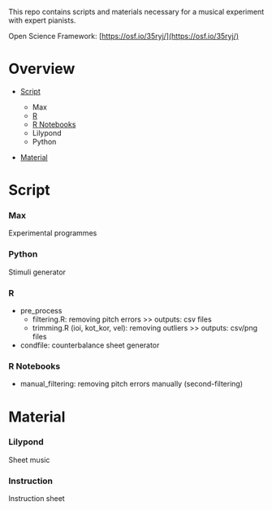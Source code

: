 This repo contains scripts and materials necessary for a musical experiment with expert pianists.

Open Science Framework: [https://osf.io/35ryj/](https://osf.io/35ryj/)

# Overview
- [Script](#script)
    + Max
    + [R](#R)
    + [R Notebooks](#R-Notebooks)
    + Lilypond
    + Python

- [Material](#material)


# Script

### Max
Experimental programmes

### Python
Stimuli generator

### R
- pre_process
    + filtering.R: removing pitch errors >> outputs: csv files
    + trimming.R (ioi, kot_kor, vel): removing outliers >> outputs: csv/png files
- condfile: counterbalance sheet generator

### R Notebooks
- manual_filtering: removing pitch errors manually (second-filtering)

# Material
### Lilypond
Sheet music

### Instruction
Instruction sheet
